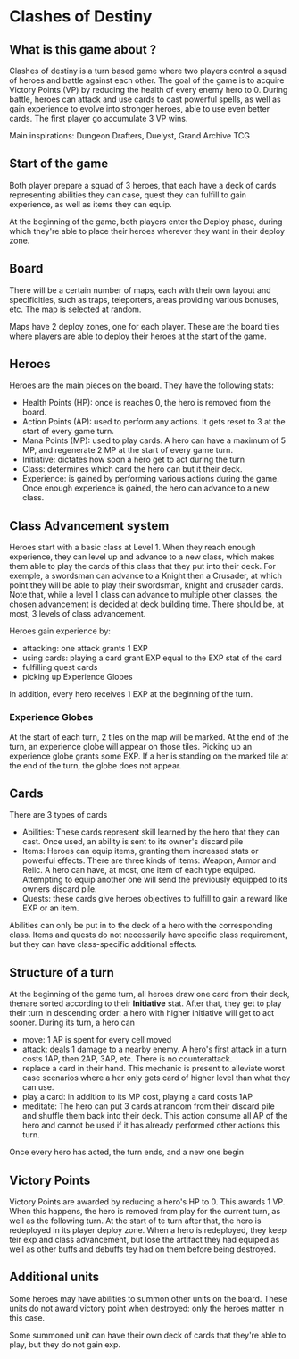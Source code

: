 # Clashes of Destiny

## What is this game about ?

Clashes of destiny is a turn based game where two players control a squad of heroes and battle against each other. The goal of the game is to acquire Victory Points (VP) by reducing the health of every enemy hero to 0. During battle, heroes can attack and use cards to cast powerful spells, as well as gain experience to evolve into stronger heroes, able to use even better cards.
The first player go accumulate 3 VP wins.

Main inspirations: Dungeon Drafters, Duelyst, Grand Archive TCG

## Start of the game

Both player prepare a squad of 3 heroes, that each have a deck of cards representing abilities they can case, quest they can fulfill to gain experience, as well as items they can equip.

At the beginning of the game, both players enter the Deploy phase, during which they're able to place their heroes wherever they want in their deploy zone.

## Board

There will be a certain number of maps, each with their own layout and specificities, such as traps, teleporters, areas providing various bonuses, etc. The map is selected at random.

Maps have 2 deploy zones, one for each player. These are the board tiles where players are able to deploy their heroes at the start of the game.

## Heroes

Heroes are the main pieces on the board. They have the following stats:

- Health Points (HP): once is reaches 0, the hero is removed from the board.
- Action Points (AP): used to perform any actions. It gets reset to 3 at the start of every game turn.
- Mana Points (MP): used to play cards. A hero can have a maximum of 5 MP, and regenerate 2 MP at the start of every game turn.
- Initiative: dictates how soon a hero get to act during the turn
- Class: determines which card the hero can but it their deck.
- Experience: is gained by performing various actions during the game. Once enough experience is gained, the hero can advance to a new class.

## Class Advancement system

Heroes start with a basic class at Level 1. When they reach enough experience, they can level up and advance to a new class, which makes them able to play the cards of this class that they put into their deck. For exemple, a swordsman can advance to a Knight then a Crusader, at which point they will be able to play their swordsman, knight and crusader cards.
Note that, while a level 1 class can advance to multiple other classes, the chosen advancement is decided at deck building time.
There should be, at most, 3 levels of class advancement.

Heroes gain experience by:

- attacking: one attack grants 1 EXP
- using cards: playing a card grant EXP equal to the EXP stat of the card
- fulfilling quest cards
- picking up Experience Globes

In addition, every hero receives 1 EXP at the beginning of the turn.

### Experience Globes

At the start of each turn, 2 tiles on the map will be marked. At the end of the turn, an experience globe will appear on those tiles. Picking up an experience globe grants some EXP. If a her is standing on the marked tile at the end of the turn, the globe does not appear.

## Cards

There are 3 types of cards

- Abilities: These cards represent skill learned by the hero that they can cast. Once used, an ability is sent to its owner's discard pile
- Items: Heroes can equip items, granting them increased stats or powerful effects. There are three kinds of items: Weapon, Armor and Relic. A hero can have, at most, one item of each type equiped. Attempting to equip another one will send the previously equipped to its owners discard pile.
- Quests: these cards give heroes objectives to fulfill to gain a reward like EXP or an item.

Abilities can only be put in to the deck of a hero with the corresponding class. Items and quests do not necessarily have specific class requirement, but they can have class-specific additional effects.

## Structure of a turn

At the beginning of the game turn, all heroes draw one card from their deck, thenare sorted according to their **Initiative** stat. After that, they get to play their turn in descending order: a hero with higher initiative will get to act sooner.
During its turn, a hero can

- move: 1 AP is spent for every cell moved
- attack: deals 1 damage to a nearby enemy. A hero's first attack in a turn costs 1AP, then 2AP, 3AP, etc. There is no counterattack.
- replace a card in their hand. This mechanic is present to alleviate worst case scenarios where a her only gets card of higher level than what they can use.
- play a card: in addition to its MP cost, playing a card costs 1AP
- meditate: The hero can put 3 cards at random from their discard pile and shuffle them back into their deck. This action consume all AP of the hero and cannot be used if it has already performed other actions this turn.

Once every hero has acted, the turn ends, and a new one begin

## Victory Points

Victory Points are awarded by reducing a hero's HP to 0. This awards 1 VP. When this happens, the hero is removed from play for the current turn, as well as the following turn. At the start of te turn after that, the hero is redeployed in its player deploy zone. When a hero is redeployed, they keep teir exp and class advancement, but lose the artifact they had equiped as well as other buffs and debuffs tey had on them before being destroyed.

## Additional units

Some heroes may have abilities to summon other units on the board. These units do not award victory point when destroyed: only the heroes matter in this case. 

Some summoned unit can have their own deck of cards that they're able to play, but they do not gain exp.
